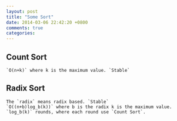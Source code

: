 ```yaml
---
layout: post
title: "Some Sort"
date: 2014-03-06 22:42:20 +0800
comments: true
categories: 
---
```


## Count Sort
	`O(n+k)` where k is the maximum value. `Stable`
## Radix Sort
	The `radix` means radix based. `Stable`
	`O((n+b)log_b(k))` where b is the radix k is the maximum value.
	`log_b(k)` rounds, where each round use `Count Sort`.
